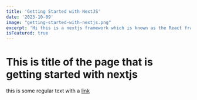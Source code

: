 ```yaml
---
title: 'Getting Started with NextJS'
date: '2023-10-09'
image: "getting-started-with-nextjs.png"
excerpt: 'Hi this is a nextjs framework which is known as the React framework for production and it has many useful features for development of web applications'
isFeatured: true
---
```


# This is title of the page that is getting started with nextjs

this is some regular text with a [link](www.google.com)